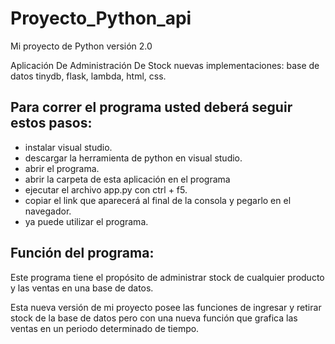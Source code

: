 # Proyecto_Python_api
Mi proyecto de Python versión 2.0

Aplicación De Administración De Stock
nuevas implementaciones: base de datos tinydb, flask, lambda, html, css.

## Para correr el programa usted deberá seguir estos pasos:

- instalar visual studio.
- descargar la herramienta de python en visual studio.
- abrir el programa.
- abrir la carpeta de esta aplicación en el programa
- ejecutar el archivo app.py con ctrl + f5.
- copiar el link que aparecerá al final de la consola y pegarlo en el navegador.
- ya puede utilizar el programa.




## Función del programa:

Este programa tiene el propósito de administrar stock de cualquier producto y las ventas en una base de datos.

Esta nueva versión de mi proyecto posee las funciones de ingresar y retirar stock de la base de datos pero con una nueva función que grafica las ventas en un periodo determinado de tiempo.
